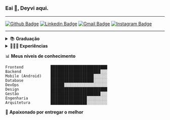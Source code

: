 

### Eai 👋, Deyvi aqui.
----
[![Github Badge](https://img.shields.io/badge/-deeborges-000?style=flat-square&logo=Github&logoColor=white&link=https://github.com/rebeccamanzi)](https://github.com/deeborges)
[![Linkedin Badge](https://img.shields.io/badge/-deyvisonborges-blue?style=flat-square&logo=Linkedin&logoColor=white&link=https://www.linkedin.com/in/deyvisonborges/)](https://www.linkedin.com/in/deyvisonborges/)
[![Gmail Badge](https://img.shields.io/badge/-gmail-c14438?style=flat-square&logo=Gmail&logoColor=white&link=mailto:web.dborges@gmail.com)](mailto:web.dborges@gmail.com)
[![Instagram Badge](https://img.shields.io/badge/-@_deyvisonborges-C13584?style=flat-square&labelColor=C13584&logo=instagram&logoColor=white&link=https://www.instagram.com/_deyvisonborges/)](https://www.instagram.com/_deyvisonborges/)

----

<details>
  <summary>
    📚 <b> Graduação </b> 
  </summary>
  <span><strong>Gestão em Tecnologia da Informação</strong></span> <br>
  <span>Faculdade ISL Wyden  <strong>2017 - 2020</strong></span><br>
  <span>
    Um bom profissional,além de saber utilizar as ferrametas,precisa saber gerir e gerar valor.
  </span>
  <span>📚 Pretendendo cursar <b>Engenharia de Software</b></span>
</details>


<details>
  <summary>
    👨🏻‍💻<b> Experiências </b>
  </summary>
  <div style="padding: 10px">
    <details>
      <summary><b>👇(clique) 2020</b></summary>
      <div class="job">
        <a href=""><b>Pulse</b></a>
        <p>Equipe (size): ~ 25 pessoas</p>
        <span>Desenvolvedor Mobile Fullstack </span>
      </div>
      <div class="job">
        <a href=""><b>Pulse</b></a>
        <p>Equipe (size): ~ 5 pessoas</p>
        <span>Desenvolvedor Frontend</span>
      </div>
     </details>
     <details>
       <summary><b>👇(clique) 2019 - 2018</b></summary>
        <div class="job">
          <a href=""><b>Pulse</b></a>
          <p>Equipe (size): ~ ... pessoas</p>
          <span>Estagiráio em Análise de Negócios e Desenvolvimento de Sistemas</span>
        </div>

        <div class="job">
          <a href=""><b>Yázigi</b></a>
          <p>Equipe (size): ~ 60 pessoas</p>
          <span>Estagiráio de T.I.</span>
          </div>
     </details>
  </div>
</details>

📊 **Meus níveis de conhecimento**
```text
Frontend            █████████████████████████ 
Backend             ██████████████████████░░░ 
Mobile (Android)    ███████████████████░░░░░░ 
Database            ███████████████████░░░░░░ 
DevOps              ██████░░░░░░░░░░░░░░░░░░░
Design              █████████████████████████
Gestão              ██████████████████████░░░
Engenharia          ████████████████░░░░░░░░░
Arquitetura         ████████████████░░░░░░░░░
```
💙 **Apaixonado por entregar o melhor**
